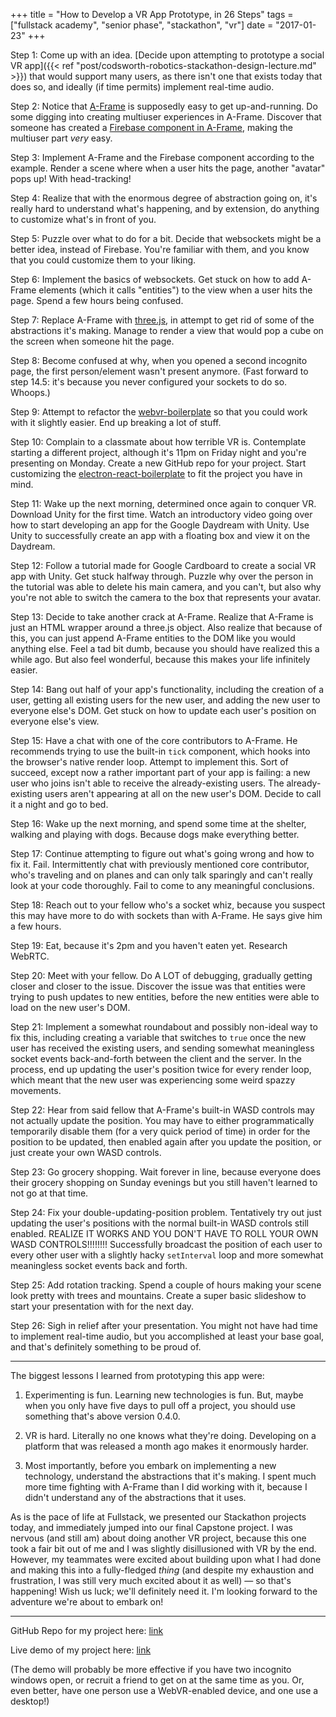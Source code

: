 +++
title = "How to Develop a VR App Prototype, in 26 Steps"
tags = ["fullstack academy", "senior phase", "stackathon", "vr"]
date = "2017-01-23"
+++

Step 1: Come up with an idea. [Decide upon attempting to prototype a social VR app]({{< ref "post/codsworth-robotics-stackathon-design-lecture.md" >}}) that would support many users, as there isn't one that exists today that does so, and ideally (if time permits) implement real-time audio.

Step 2: Notice that [A-Frame](https://aframe.io/) is supposedly easy to get up-and-running. Do some digging into creating multiuser experiences in A-Frame. Discover that someone has created a [Firebase component in A-Frame](https://github.com/ngokevin/kframe/tree/master/components/firebase), making the multiuser part *very* easy.

Step 3: Implement A-Frame and the Firebase component according to the example. Render a scene where when a user hits the page, another "avatar" pops up! With head-tracking!

Step 4: Realize that with the enormous degree of abstraction going on, it's really hard to understand what's happening, and by extension, do anything to customize what's in front of you.

Step 5: Puzzle over what to do for a bit. Decide that websockets might be a better idea, instead of Firebase. You're familiar with them, and you know that you could customize them to your liking.

Step 6: Implement the basics of websockets. Get stuck on how to add A-Frame elements (which it calls "entities") to the view when a user hits the page. Spend a few hours being confused.

Step 7: Replace A-Frame with [three.js](https://threejs.org/), in attempt to get rid of some of the abstractions it's making. Manage to render a view that would pop a cube on the screen when someone hit the page.

Step 8: Become confused at why, when you opened a second incognito page, the first person/element wasn't present anymore. (Fast forward to step 14.5: it's because you never configured your sockets to do so. Whoops.)

Step 9: Attempt to refactor the [webvr-boilerplate](https://github.com/borismus/webvr-boilerplate) so that you could work with it slightly easier. End up breaking a lot of stuff.

Step 10: Complain to a classmate about how terrible VR is. Contemplate starting a different project, although it's 11pm on Friday night and you're presenting on Monday. Create a new GitHub repo for your project. Start customizing the [electron-react-boilerplate](https://github.com/chentsulin/electron-react-boilerplate) to fit the project you have in mind.

Step 11: Wake up the next morning, determined once again to conquer VR. Download Unity for the first time. Watch an introductory video going over how to start developing an app for the Google Daydream with Unity. Use Unity to successfully create an app with a floating box and view it on the Daydream.

Step 12: Follow a tutorial made for Google Cardboard to create a social VR app with Unity. Get stuck halfway through. Puzzle why over the person in the tutorial was able to delete his main camera, and you can't, but also why you're not able to switch the camera to the box that represents your avatar.

Step 13: Decide to take another crack at A-Frame. Realize that A-Frame is just an HTML wrapper around a three.js object. Also realize that because of this, you can just append A-Frame entities to the DOM like you would anything else. Feel a tad bit dumb, because you should have realized this a while ago. But also feel wonderful, because this makes your life infinitely easier.

Step 14: Bang out half of your app's functionality, including the creation of a user, getting all existing users for the new user, and adding the new user to everyone else's DOM. Get stuck on how to update each user's position on everyone else's view.

Step 15: Have a chat with one of the core contributors to A-Frame. He recommends trying to use the built-in `tick` component, which hooks into the browser's native render loop. Attempt to implement this. Sort of succeed, except now a rather important part of your app is failing: a new user who joins isn't able to receive the already-existing users. The already-existing users aren't appearing at all on the new user's DOM. Decide to call it a night and go to bed.

Step 16: Wake up the next morning, and spend some time at the shelter, walking and playing with dogs. Because dogs make everything better.

Step 17: Continue attempting to figure out what's going wrong and how to fix it. Fail. Intermittently chat with previously mentioned core contributor, who's traveling and on planes and can only talk sparingly and can't really look at your code thoroughly. Fail to come to any meaningful conclusions.

Step 18: Reach out to your fellow who's a socket whiz, because you suspect this may have more to do with sockets than with A-Frame. He says give him a few hours.

Step 19: Eat, because it's 2pm and you haven't eaten yet. Research WebRTC.

Step 20: Meet with your fellow. Do A LOT of debugging, gradually getting closer and closer to the issue. Discover the issue was that entities were trying to push updates to new entities, before the new entities were able to load on the new user's DOM.

Step 21: Implement a somewhat roundabout and possibly non-ideal way to fix this, including creating a variable that switches to `true` once the new user has received the existing users, and sending somewhat meaningless socket events back-and-forth between the client and the server. In the process, end up updating the user's position twice for every render loop, which meant that the new user was experiencing some weird spazzy movements.

Step 22: Hear from said fellow that A-Frame's built-in WASD controls may not actually update the position. You may have to either programmatically temporarily disable them (for a very quick period of time) in order for the position to be updated, then enabled again after you update the position, or just create your own WASD controls.

Step 23: Go grocery shopping. Wait forever in line, because everyone does their grocery shopping on Sunday evenings but you still haven't learned to not go at that time.

Step 24: Fix your double-updating-position problem. Tentatively try out just updating the user's positions with the normal built-in WASD controls still enabled. REALIZE IT WORKS AND YOU DON'T HAVE TO ROLL YOUR OWN WASD CONTROLS!!!!!!!! Successfully broadcast the position of each user to every other user with a slightly hacky `setInterval` loop and more somewhat meaningless socket events back and forth.

Step 25: Add rotation tracking. Spend a couple of hours making your scene look pretty with trees and mountains. Create a super basic slideshow to start your presentation with for the next day.

Step 26: Sigh in relief after your presentation. You might not have had time to implement real-time audio, but you accomplished at least your base goal, and that's definitely something to be proud of.

---

The biggest lessons I learned from prototyping this app were:

1. Experimenting is fun. Learning new technologies is fun. But, maybe when you only have five days to pull off a project, you should use something that's above version 0.4.0.

2. VR is hard. Literally no one knows what they're doing. Developing on a platform that was released a month ago makes it enormously harder.

3. Most importantly, before you embark on implementing a new technology, understand the abstractions that it's making. I spent much more time fighting with A-Frame than I did working with it, because I didn't understand any of the abstractions that it uses.

As is the pace of life at Fullstack, we presented our Stackathon projects today, and immediately jumped into our final Capstone project. I was nervous (and still am) about doing another VR project, because this one took a fair bit out of me and I was slightly disillusioned with VR by the end. However, my teammates were excited about building upon what I had done and making this into a fully-fledged *thing* (and despite my exhaustion and frustration, I was still very much excited about it as well) — so that's happening! Wish us luck; we'll definitely need it. I'm looking forward to the adventure we're about to embark on!

---

GitHub Repo for my project here: [link](https://github.com/bethqiang/transcend)

Live demo of my project here: [link](https://transcend.herokuapp.com/)

(The demo will probably be more effective if you have two incognito windows open, or recruit a friend to get on at the same time as you. Or, even better, have one person use a WebVR-enabled device, and one use a desktop!)
